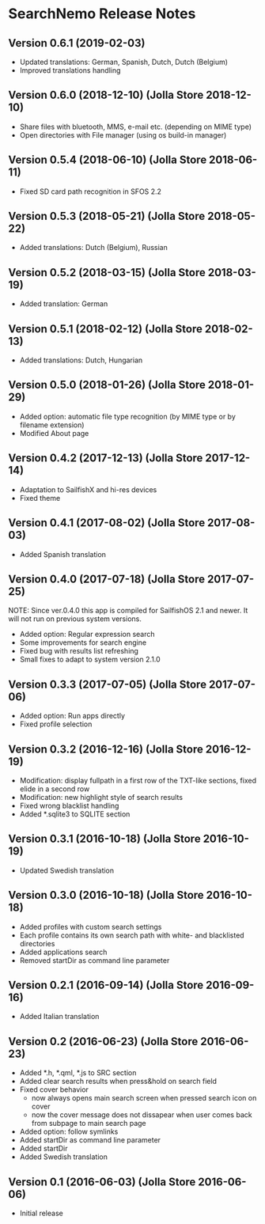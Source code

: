 
# SearchNemo Release Notes

## Version 0.6.1 (2019-02-03)
* Updated translations: German, Spanish, Dutch, Dutch (Belgium)
* Improved translations handling

## Version 0.6.0 (2018-12-10) (Jolla Store 2018-12-10)
* Share files with bluetooth, MMS, e-mail etc. (depending on MIME type)
* Open directories with File manager (using os build-in manager)

## Version 0.5.4 (2018-06-10) (Jolla Store 2018-06-11)
* Fixed SD card path recognition in SFOS 2.2

## Version 0.5.3 (2018-05-21) (Jolla Store 2018-05-22)
* Added translations: Dutch (Belgium), Russian

## Version 0.5.2 (2018-03-15) (Jolla Store 2018-03-19)
* Added translation: German

## Version 0.5.1 (2018-02-12) (Jolla Store 2018-02-13)
* Added translations: Dutch, Hungarian

## Version 0.5.0 (2018-01-26) (Jolla Store 2018-01-29)
* Added option: automatic file type recognition (by MIME type or by filename extension)
* Modified About page

## Version 0.4.2 (2017-12-13) (Jolla Store 2017-12-14)
* Adaptation to SailfishX and hi-res devices
* Fixed theme

## Version 0.4.1 (2017-08-02) (Jolla Store 2017-08-03)
* Added Spanish translation

## Version 0.4.0 (2017-07-18) (Jolla Store 2017-07-25)
NOTE: Since ver.0.4.0 this app is compiled for SailfishOS 2.1 and newer. It will not run on previous system versions.

* Added option: Regular expression search
* Some improvements for search engine
* Fixed bug with results list refreshing
* Small fixes to adapt to system version 2.1.0

## Version 0.3.3 (2017-07-05) (Jolla Store 2017-07-06)
* Added option: Run apps directly
* Fixed profile selection

## Version 0.3.2 (2016-12-16) (Jolla Store 2016-12-19)
* Modification: display fullpath in a first row of the TXT-like sections, fixed elide in a second row
* Modification: new highlight style of search results
* Fixed wrong blacklist handling
* Added *.sqlite3 to SQLITE section

## Version 0.3.1 (2016-10-18) (Jolla Store 2016-10-19)
* Updated Swedish translation

## Version 0.3.0 (2016-10-18) (Jolla Store 2016-10-18)
* Added profiles with custom search settings
* Each profile contains its own search path with white- and blacklisted directories
* Added applications search
* Removed startDir as command line parameter

## Version 0.2.1 (2016-09-14) (Jolla Store 2016-09-16)
* Added Italian translation

## Version 0.2 (2016-06-23) (Jolla Store 2016-06-23)
* Added *.h, *.qml, *.js to SRC section
* Added clear search results when press&hold on search field 
* Fixed cover behavior
  * now always opens main search screen when pressed search icon on cover
  * now the cover message does not dissapear when user comes back from subpage to main search page
* Added option: follow symlinks
* Added startDir as command line parameter
* Added startDir
* Added Swedish translation

## Version 0.1 (2016-06-03) (Jolla Store 2016-06-06)
 * Initial release
